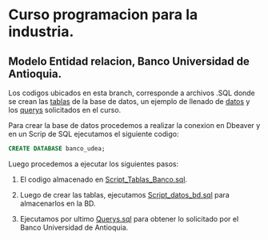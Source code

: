# Curso programacion para la industria.
## Modelo Entidad relacion, Banco Universidad de Antioquia.

Los codigos ubicados en esta branch, corresponde a archivos .SQL donde se crean las  [tablas](https://github.com/Juanma1023/curso_programacion_industria/blob/Banco_udea/Script_Tablas_Banco.sql) de la base de datos, un ejemplo de llenado de [datos](https://github.com/Juanma1023/curso_programacion_industria/blob/Banco_udea/Script_datos_bd.sql) y los [querys](https://github.com/Juanma1023/curso_programacion_industria/blob/Banco_udea/Querys.sql) solicitados en el curso.

Para crear la base de datos procedemos a realizar la conexion en Dbeaver y en un Scrip de SQL ejecutamos el siguiente codigo:
```sql
CREATE DATABASE banco_udea;
```
Luego procedemos a ejecutar los siguientes pasos:

1. El codigo almacenado en [Script_Tablas_Banco.sql](https://github.com/Juanma1023/curso_programacion_industria/blob/Banco_udea/Script_Tablas_Banco.sql).

2. Luego de crear las tablas, ejecutamos [Script_datos_bd.sql](https://github.com/Juanma1023/curso_programacion_industria/blob/Banco_udea/Script_datos_bd.sql) para almacenarlos en la BD.

3. Ejecutamos por ultimo [Querys.sql](https://github.com/Juanma1023/curso_programacion_industria/blob/Banco_udea/Querys.sql) para obtener lo solicitado por el Banco Universidad de Antioquia.
